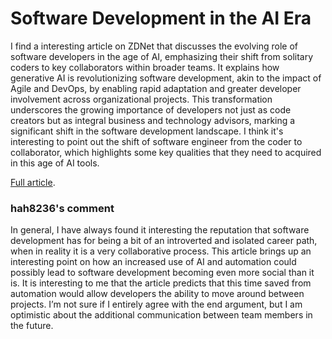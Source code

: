 # Software Development in the AI Era

I find a interesting article on ZDNet that discusses the evolving role of software developers in the age of AI, emphasizing their shift from solitary coders to key collaborators within broader teams. It explains how generative AI is revolutionizing software development, akin to the impact of Agile and DevOps, by enabling rapid adaptation and greater developer involvement across organizational projects. This transformation underscores the growing importance of developers not just as code creators but as integral business and technology advisors, marking a significant shift in the software development landscape. I think it's interesting to point out the shift of software engineer from the coder to collaborator, which highlights some key qualities that they need to acquired in this age of AI tools.

[Full article](https://www.zdnet.com/article/with-ai-organizations-are-now-seeing-software-developers-as-great-collaborators/).

### hah8236's comment

In general, I have always found it interesting the reputation that software development has for being a bit of an introverted and isolated career path, when in reality it is a very collaborative process. This article brings up an interesting point on how an increased use of AI and automation could possibly lead to software development becoming even more social than it is. It is interesting to me that the article predicts that this time saved from automation would allow developers the ability to move around between projects. I’m not sure if I entirely agree with the end argument, but I am optimistic about the additional communication between team members in the future.